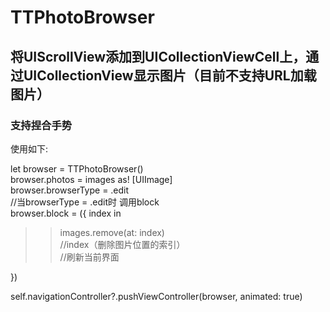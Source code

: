 # TTPhotoBrowser
## 将UIScrollView添加到UICollectionViewCell上，通过UICollectionView显示图片（目前不支持URL加载图片）
### 支持捏合手势
使用如下:

let browser = TTPhotoBrowser() <br>
browser.photos = images as! [UIImage] <br>
browser.browserType = .edit <br>
//当browserType = .edit时  调用block <br>
browser.block = ({ index in <br>
>>images.remove(at: index) <br>
>>//index（删除图片位置的索引）<br>
>>//刷新当前界面 <br>

})

self.navigationController?.pushViewController(browser, animated: true)
